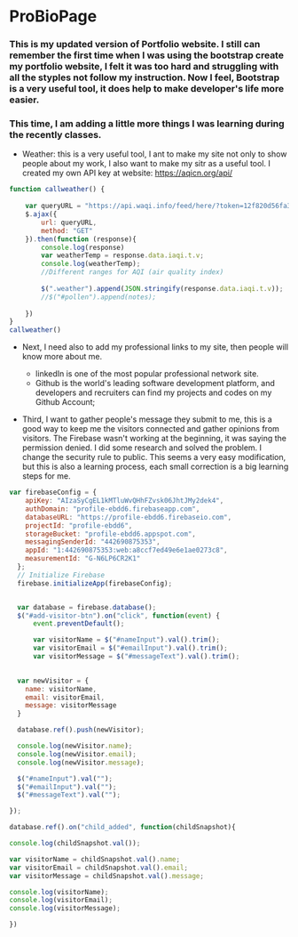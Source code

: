 # ProBioPage
### This is my updated version of Portfolio website. I still can remember the first time when I was using the bootstrap create my portfolio website, I felt it was too hard and struggling with all the styples not follow my instruction. Now I feel, Bootstrap is a very useful tool, it does help to make developer's life more easier.

### This time, I am adding a little more things I was learning during the recently classes. 
- Weather: this is a very useful tool, I ant to make my site not only to show people about my work, I also want to make my sitr as a useful tool.
    I created my own API key at website: https://aqicn.org/api/

```javascript
function callweather() {
       
    var queryURL = "https://api.waqi.info/feed/here/?token=12f820d56fa3fd40bd4af15eae5097c9875e7bc5";
    $.ajax({
        url: queryURL,
        method: "GET"
    }).then(function (response){
        console.log(response)
        var weatherTemp = response.data.iaqi.t.v;
        console.log(weatherTemp);
        //Different ranges for AQI (air quality index)
       
        $(".weather").append(JSON.stringify(response.data.iaqi.t.v));
        //$("#pollen").append(notes);
        
    })
}
callweather()
```

- Next, I need also to add my professional links to my site, then people will know more about me. 
    - linkedIn is one of the most popular professional network site.
    - Github is the world's leading software development platform, and developers and recruiters can find my projects and codes on my Github Account;

- Third, I want to gather people's message they submit to me, this is a good way to keep me the visitors connected and gather opinions from visitors. The Firebase wasn't working at the beginning, it was saying the permission denied. I did some research and solved the problem. I change the security rule to public. This seems a very easy modification, but this is also a learning process, each small correction is a big learning steps for me.

``` javascript
var firebaseConfig = {
    apiKey: "AIzaSyCgEL1kMTluWvQHhFZvsk06JhtJMy2dek4",
    authDomain: "profile-ebdd6.firebaseapp.com",
    databaseURL: "https://profile-ebdd6.firebaseio.com",
    projectId: "profile-ebdd6",
    storageBucket: "profile-ebdd6.appspot.com",
    messagingSenderId: "442690875353",
    appId: "1:442690875353:web:a8ccf7ed49e6e1ae0273c8",
    measurementId: "G-N6LP6CR2K1"
  };
  // Initialize Firebase
  firebase.initializeApp(firebaseConfig);


  var database = firebase.database();
  $("#add-visitor-btn").on("click", function(event) {
      event.preventDefault();

      var visitorName = $("#nameInput").val().trim();
      var visitorEmail = $("#emailInput").val().trim();
      var visitorMessage = $("#messageText").val().trim();
  

  var newVisitor = {
    name: visitorName,
    email: visitorEmail,
    message: visitorMessage
  }

  database.ref().push(newVisitor);

  console.log(newVisitor.name);
  console.log(newVisitor.email);
  console.log(newVisitor.message);

  $("#nameInput").val("");
  $("#emailInput").val("");
  $("#messageText").val("");

});

database.ref().on("child_added", function(childSnapshot){

console.log(childSnapshot.val());

var visitorName = childSnapshot.val().name;
var visitorEmail = childSnapshot.val().email;
var visitorMessage = childSnapshot.val().message;

console.log(visitorName);
console.log(visitorEmail);
console.log(visitorMessage);

})
```